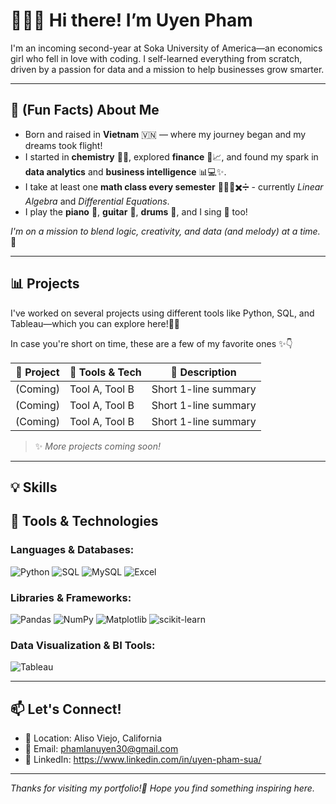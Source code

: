# 👩‍💻🌻 Hi there! I’m Uyen Pham

I'm an incoming second-year at Soka University of America—an economics girl who fell in love with coding. I self-learned everything from scratch, driven by a passion for data and a mission to help businesses grow smarter.

---

## 🧠 (Fun Facts) About Me

- Born and raised in **Vietnam** 🇻🇳 — where my journey began and my dreams took flight!
- I started in **chemistry** 🧪🧬, explored **finance** 💸📈, and found my spark in **data analytics** and **business intelligence** 📊💻✨.
- I take at least one **math class every semester** 🧠➕➖✖️➗ - currently *Linear Algebra* and *Differential Equations*.
- I play the **piano** 🎹, **guitar** 🎸, **drums** 🥁, and I sing 🎤 too!

*I'm on a mission to blend logic, creativity, and data (and melody) at a time.* 🌻

---

## 📊 Projects

I've worked on several projects using different tools like Python, SQL, and Tableau—which you can explore here!👩‍💻

In case you're short on time, these are a few of my favorite ones ✨👇

| 💼 Project | 🔧 Tools & Tech | 📝 Description |
|-----------|----------------|----------------|
| (Coming) | Tool A, Tool B | Short 1-line summary |
| (Coming) | Tool A, Tool B | Short 1-line summary |
| (Coming) | Tool A, Tool B | Short 1-line summary |

> ✨ *More projects coming soon!*

---

## 💡 Skills

## 🧰 Tools & Technologies

### Languages & Databases:
![Python](https://img.shields.io/badge/Python-3776AB?style=for-the-badge&logo=python&logoColor=white)
![SQL](https://img.shields.io/badge/SQL-336791?style=for-the-badge&logo=postgresql&logoColor=white)
![MySQL](https://img.shields.io/badge/MySQL-005C84?style=for-the-badge&logo=mysql&logoColor=white)
![Excel](https://img.shields.io/badge/Excel-217346?style=for-the-badge&logo=microsoft-excel&logoColor=white)

### Libraries & Frameworks:
![Pandas](https://img.shields.io/badge/Pandas-150458?style=for-the-badge&logo=pandas&logoColor=white)
![NumPy](https://img.shields.io/badge/NumPy-013243?style=for-the-badge&logo=numpy&logoColor=white)
![Matplotlib](https://img.shields.io/badge/Matplotlib-11557C?style=for-the-badge&logo=matplotlib&logoColor=white)
![scikit-learn](https://img.shields.io/badge/Scikit--Learn-F7931E?style=for-the-badge&logo=scikitlearn&logoColor=white)

### Data Visualization & BI Tools:
![Tableau](https://img.shields.io/badge/Tableau-E97627?style=for-the-badge&logo=tableau&logoColor=white)

---

## 📫 Let's Connect!

- 📍 Location: Aliso Viejo, California
- 💌 Email: phamlanuyen30@gmail.com
- 💼 LinkedIn: https://www.linkedin.com/in/uyen-pham-sua/

---

_Thanks for visiting my portfolio!🌻 Hope you find something inspiring here._
